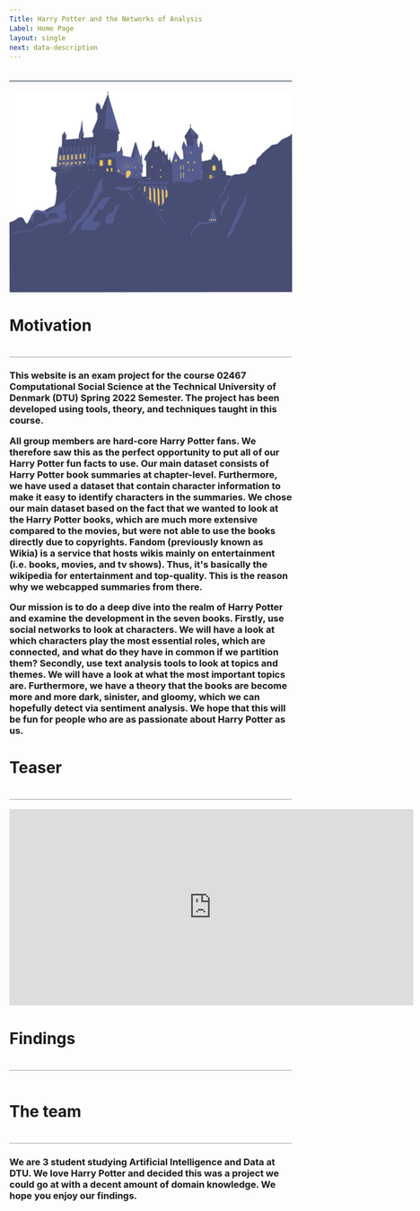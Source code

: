 ```yaml
---
Title: Harry Potter and the Networks of Analysis
Label: Home Page
layout: single
next: data-description
---
```

<head>
<style>
h1 {text-align: left; font-size:25px,font-family: Verdana, sans-serif}
h2 {text-align: left; font-size:20px,font-family: Verdana, sans-serif}
h3 {text-align: left; font-size:15px,font-family: Verdana, sans-serif}
h4 {text-align: center}
</style>

<style>
.line {
    padding-bottom: 20px;
    border-bottom: 1px solid #9CA3AF; 
}
.line1 {
    padding-bottom: 20px;
    border-bottom: 3px solid #9CA3AF; 
}
</style>

</head>

<div class="line1"></div>

<br/>

<img src="/images/HP4.png" width="700" />

<br/>

<h1>Motivation</h1>
<div class="line"></div>

<h3>
This website is an exam project for the course 02467 Computational 
Social Science at the Technical University of Denmark (DTU) Spring 2022 Semester. 
The project has been developed using tools, theory, and techniques taught in this course.
<br/>

All group members are hard-core Harry Potter fans. We therefore saw this as the perfect opportunity to put all of our Harry Potter fun facts to use. Our main dataset consists of Harry Potter book summaries at chapter-level. 
Furthermore, we have used a dataset that contain character information to make it easy to identify characters in the summaries. 
We chose our main dataset based on the fact that we wanted to look at the Harry Potter books, which are much more extensive compared to the movies, 
but were not able to use the books directly due to copyrights. Fandom (previously known as Wikia) is a service that hosts wikis mainly on entertainment (i.e. books, movies, and tv shows). 
Thus, it's basically the wikipedia for entertainment and top-quality. This is the reason why we webcapped summaries from there.

Our mission is to do a deep dive into the realm of Harry Potter and examine the development in the seven books. 
Firstly, use social networks to look at characters. We will have a look at which characters play the most essential roles, 
which are connected, and what do they have in common if we partition them? Secondly, use text analysis tools to look at topics and themes. 
We will have a look at what the most important topics are. Furthermore, we have a theory that the books are become more and more dark, sinister, and gloomy, 
which we can hopefully detect via sentiment analysis. We hope that this will be fun for people who are as passionate about Harry Potter as us.
</h3>

<h1>Teaser</h1>
<div class="line"></div>
<br>
<iframe width="720" height="350" src="https://www.youtube.com/embed/p-y_L1RaA-w" title="YouTube video player" frameborder="0" allow="accelerometer; autoplay; clipboard-write; encrypted-media; gyroscope; picture-in-picture" allowfullscreen></iframe>

<h1>Findings</h1>
<div class="line"></div>

<br>

<h1>The team</h1>

<div class="line"></div>

<h3>
We are 3 student studying Artificial Intelligence and Data at DTU. We love Harry Potter and decided this was a project we could go at with a decent amount of domain knowledge. We hope you enjoy our findings.
</h3>
